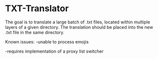 # TXT-Translator
The goal is to translate a large batch of .txt files, located within multiple layers of a given directory. 
The translation should be placed into the new .txt file in the same directory.

Known issues:
-unable to process emojis

-requires implementation of a proxy list switcher
